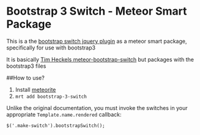 # Bootstrap 3 Switch - Meteor Smart Package

This is a the [bootstrap switch jquery plugin](https://github.com/nostalgiaz/bootstrap-switch) as a meteor smart package, specifically for use with bootstrap3

It is basically [Tim Heckels meteor-bootstrap-switch](https://github.com/TimHeckel/meteor-bootstrap-switch) but packages with the bootstrap3 files

##How to use?

1. Install [meteorite](https://github.com/oortcloud/meteorite)
2. `mrt add bootstrap-3-switch`

Unlike the original documentation, you must invoke the switches in your appropriate `Template.name.rendered` callback:

    $('.make-switch').bootstrapSwitch();
    
